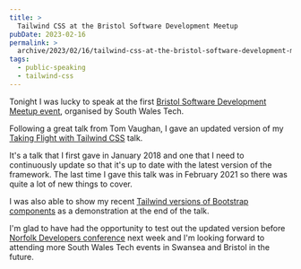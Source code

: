 ```yaml
---
title: >
  Tailwind CSS at the Bristol Software Development Meetup
pubDate: 2023-02-16
permalink: >
  archive/2023/02/16/tailwind-css-at-the-bristol-software-development-meetup
tags:
  - public-speaking
  - tailwind-css
---
```


Tonight I was lucky to speak at the first [Bristol Software Development Meetup event](https://www.meetup.com/south-wales-tech/events/291092930), organised by South Wales Tech.

Following a great talk from Tom Vaughan, I gave an updated version of my [Taking Flight with Tailwind CSS](https://www.oliverdavies.uk/talks/taking-flight-with-tailwind-css) talk.

It's a talk that I first gave in January 2018 and one that I need to continuously update so that it's up to date with the latest version of the framework. The last time I gave this talk was in February 2021 so there was quite a lot of new things to cover.

I was also able to show my recent [Tailwind versions of Bootstrap components](https://bootstrap-with-tailwind.oliverdavies.uk) as a demonstration at the end of the talk.

I'm glad to have had the opportunity to test out the updated version before [Norfolk Developers conference](https://nordevcon.com) next week and I'm looking forward to attending more South Wales Tech events in Swansea and Bristol in the future.
